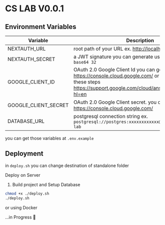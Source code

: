 # CS LAB V0.0.1

## Environment Variables

|Variable|Description|
|---|-----------|
|NEXTAUTH_URL|root path of your URL ex. <http://localhost:3000>|
|NEXTAUTH_SECRET|a JWT signature you can generate using  `openssl rand -base64 32`|
|GOOGLE_CLIENT_ID| OAuth 2.0 Google Client Id you can get it at <https://console.cloud.google.com/> or you can follow these steps <https://support.google.com/cloud/answer/6158849?hl=en>|
|GOOGLE_CLIENT_SECRET| OAuth 2.0 Google Client secret. you can get it at  <https://console.cloud.google.com/>|
|DATABASE_URL| postgresql connection string ex. `postgresql://postgres:xxxxxxxxxxxx@localhost:5432/cs-lab`|

you can get those variables at `.env.example`

## Deployment

in `deploy.sh` you can change destination of standalone folder

Deploy on Server

1. Build project and Setup Database

```sh
chmod +x ./deploy.sh
./deploy.sh
```

or using Docker

...in Progress 🚧
